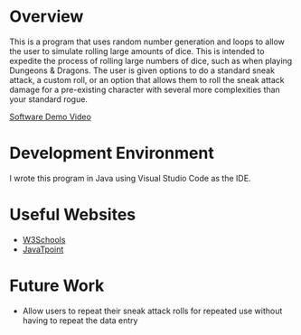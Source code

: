 # Overview

This is a program that uses random number generation and loops to allow the user to simulate rolling large amounts of dice. This is intended to expedite the process of rolling large numbers of dice, such as when playing Dungeons & Dragons. The user is given options to do a standard sneak attack, a custom roll, or an option that allows them to roll the sneak attack damage for a pre-existing character with several more complexities than your standard rogue. 


[Software Demo Video](http://youtube.link.goes.here)

# Development Environment

I wrote this program in Java using Visual Studio Code as the IDE. 

# Useful Websites

- [W3Schools](https://www.w3schools.com/Java/default.asp)
- [JavaTpoint](https://www.javatpoint.com/java-for-loop)

# Future Work

- Allow users to repeat their sneak attack rolls for repeated use without having to repeat the data entry
